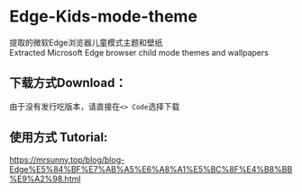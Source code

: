# Edge-Kids-mode-theme
提取的微软Edge浏览器儿童模式主题和壁纸
<br>Extracted Microsoft Edge browser child mode themes and wallpapers
## 下载方式Download：
由于没有发行吃版本，请直接在`<> Code`选择下载
## 使用方式 Tutorial:
https://mrsunny.top/blog/blog-Edge%E5%84%BF%E7%AB%A5%E6%A8%A1%E5%BC%8F%E4%B8%BB%E9%A2%98.html
